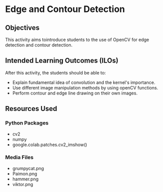 # Edge and Contour Detection

## Objectives

This activity aims tointroduce students to the use of OpenCV for edge detection and contour detection.

## Intended Learning Outcomes (ILOs)

After this activity, the students should be able to:
* Explain fundamental idea of convolution and the kernel's importance.
* Use different image manipulation methods by using openCV functions.
* Perform contour and edge line drawing on their own images.

## Resources Used

### Python Packages

- cv2
- numpy
- google.colab.patches.cv2_imshow()

### Media Files

- grumpycat.png
- Paimon.png
- hammer.png
- viktor.png

